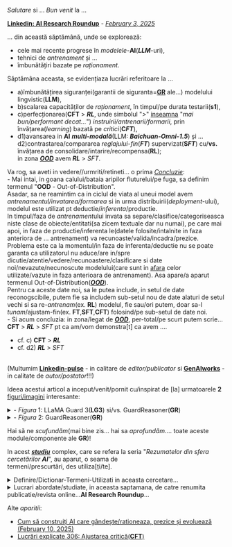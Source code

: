*Salutare* si ... *Bun venit* la ...  

 [**Linkedin: AI Research Roundup**](https://www.google.com/search?q=AI+Research+Roundup&rlz=1C1CHBF_enRO1132RO1132&oq=AI+Research+Roundup&gs_lcrp=EgZjaHJvbWUyBggAEEUYOTIGCAEQRRg8MgYIAhBFGDwyBggDEEUYPNIBCTE3NTBqMGoxNagCCLACAQ&sourceid=chrome&ie=UTF-8) - <a href="https://arxiv.org/html/2501.18492"><i>February 3, 2025</i></a>

... din această săptămână,  unde se explorează:
 - cele mai recente progrese în *modelele*-**AI**(***LLM***-uri),
 - tehnici de *antrenament* și ...
 - îmbunătățiri bazate pe *raționament*. 

Săptămâna aceasta, se evidențiaza lucrări referitoare la ...
 - a)îmbunătățirea siguranței(garantii de siguranta=[**GR**](https://powerdrill.ai/discover/summary-guardreasoner-towards-reasoning-based-llm-cm6l9025xl1x507s3cdkjvx16) ale...) modelului lingvistic(**LLM**),
 - b)scalarea capacităților de *raționament*, în timpul/pe durata testarii(**s1**),
 - c)perfecționarea(**CFT** > ***RL***, unde simbolul "*>*" [inseamna](https://fliphtml5.com/okzbn/guim/DIDACTICA_MATEMATICII_-_Monica_Purcaru.pdf_%C2%B7_versiunea_1_%281%29/) "*mai bun/performant decat...*") *instruirii/antrenarii/formarii*, prin învățarea(*learning*) bazată pe *critici*(**C*FT***),
 - d1)avansarea in **AI** ***multi-modală***(LLM: ***Baichuan-Omni-1.5***) și ...<br/>d2)contrastarea/compararea *reglajului-fin*(***FT***) supervizat(**S*FT***) cu/**vs.** învățarea de consolidare/intarire/recompensa(**RL**); <br/>in zona [***OOD***](https://encord.com/blog/what-is-out-of-distribution-ood-detection/) avem ***RL*** > *SFT*. 

Va rog, sa aveti in vedere//urmriti/retineti... o prima <ins>*Concluzie*</ins>:
<br/> - Mai intai, in goana calului/bataia aripilor fluturelui/pe fuga, sa definim termenul "**OOD** - Out-of-Distribution".
<br/>Asadar, sa ne reamintim ca in ciclul de viata al uneui model avem *antrenamentul/invatarea/formarea* si in urma distribuirii(*deployment*-ului), modelul este utilizat pt deductie/*inferenta*/productie.
<br/>In timpul/faza de *antrenament*ului invata sa separe/clasifice/categoriseasca niste clase de obiecte/entitati(sa zicem textuale dar nu numai), pe care mai apoi, in faza de productie/inferenta le(datele folosite/intalnite in faza anteriora de ... antrenament) va recunoaste/valida/incadra/prezice.
<br/>Problema este ca la momentul/in faza de inferenta/deductie nu se poate garanta ca utilizatorul nu aduce/are in/spre dicutie/atentie/vedere/recunoastere/clasificare si date noi/nevazute/necunoscute modelului(care sunt in <ins>afara</ins> celor utilizate/vazute in faza anterioara de antrenament). Asa apare/a aparut termenul Out-of-Distribution([***OOD***](what-is-out-of-distribution-ood-detection)).
<br/>Pentru ca aceste date noi, sa le putea include, in setul de date reconogscibile, putem fie sa includem sub-setul nou de date alaturi de setul vechi si sa re-*antrenam*(ex. **RL**) modelul, fie sau/ori putem, doar sa-l *tunam*/ajustam-fin(ex. **FT**,**SFT**,**CFT**) folosind/pe sub-setul de date noi.
<br/> - Si acum concluzia: in zona/legat de [***OOD***](https://arxiv.org/pdf/2308.10261), per-total/pe scurt putem scrie... **CFT** > ***RL*** > *SFT* pt ca am/vom demonstra[t] ca avem ....<br/>

  - cf. c)  **CFT** > ***RL***
  - cf. d2) ***RL*** > *SFT*

<br>(Multumim [**Linkedin-pulse**](https://www.linkedin.com/pulse/ai-research-roundup-safety-scaling-multimodal-breakthroughs-dynuf) - in calitare de *editor/publicator* si [**GenAIworks**](https://www.linkedin.com/company/genaiworks/?lipi=urn%3Ali%3Apage%3Ad_flagship3_pulse_read%3Bqdtvwz5hT727bPTetmJkQA%3D%3D) - in calitate de *autor/postator*!!!)

Ideea acestui articol a inceput/venit/pornit cu/inspirat de [la] urmatoarele **2** [figuri/imagini](https://arxiv.org/html/2501.18492) interesante:

<details>
 <summary> - <i>Figura</i> 1: LLaMA Guard 3(<b>LG3</b>) si/vs. GuardReasoner(<b>GR</b>)</summary>
 
<img src="https://github.com/user-attachments/assets/ad261a21-29e0-4ecd-ad37-eb8249703cf5" width="95%" height="auto"><a href="https://arxiv.org/html/2501.18492"><br/>LLaMA Guard 3(LG3) si GuardReasoner([**GR**](https://www.youtube.com/watch?v=T253JQcwWNo&ab_channel=AIPapersDecodedPodcast))</a></img>

 - Figura 1: Demonstrații ale **LLaMA Guard 3(LG3)** (partea stângă) și GuardReasoner([**GR**](https://arxiv.org/html/2501.18492v1)) (partea dreaptă), concentrându-se în principal pe 3 aspecte/caracteristici:
    - (1) performanță(safe=siguranță vs. harmful=dăunător/păgubos/fără siguranță/nesigur; măsurarea scorului asupra predictiei: [**F1**-***score***](https://en.wikipedia.org/wiki/F-score)),
    - (2) explicabilitate(prezenta sau/ori/vs. nu/inexistenta...explicatiilor/rationamentului/demonstratiei sau pasilor/modului de gandire/schema sau arhitectura cognitivă) și
    - (3) generalizare(tendinta de a fi categorial/prezinta si incadreaza-in anumite clase invatate sau/ori/vs.... nu/fara categorisire/necategorisit).
<br/>Eșantionăm acest caz din WildGuardTest (Han și colab.,2024) set de date.


Asadar *Figura 1* ne arata o evaluare-comparativa!

</details>
<details>
 <summary> - <i>Figura</i> 2: GuardReasoner(<b>GR</b>)</summary>
 
<img src="https://arxiv.org/html/2501.18492v1/extracted/6167045/7_overall.png" width="95%" height="auto"><a href="https://arxiv.org/html/2501.18492v1/extracted/6167045/7_overall.png">GuardReasoner</a></img>

 - Figura 2: GuardReasoner([**GR**](http://paperreading.club/page?id=280945)) constă/este alcatuit din trei(**3**) module/componente: 

  - (1) Reasoning Data Synthesis([**RDS**](https://aclanthology.org/2024.lrec-main.900.pdf)),
  - (2) Reasoning-SFT(ℳ [**R-SFT**](https://sebastianraschka.com/blog/2025/understanding-reasoning-llms.html)) și
  - (3) Hard Sample DPO([**HS-DPO**](https://www.threads.net/@theturingpost/post/DFgdZq7MRJ_)).

Hai sa analizam pe rand (sa despicam firu' in 3 ! :) aceste componente ...

   - (1) În primul rând(**RDS**), **GPT-4o** este folosit pentru a crea/genera/sintetiza date de raționament([***GuardReasonerTrain***](https://github.com/yueliu1999/GuardReasoner/blob/main/train/README.md)) introducând promptul utilizatorului, răspunsul modelului țintă și adevărul de la sol/fata locului.
   - (2) Apoi, modelul de bază este antrenat de **R-SFT** pe acest set de date(sintetizat/generat cu ***RDS*** la pasul 1 al conductei de procesare, **GR**-pipeline) pentru a dezvolta modelul de raționament ℳ<sub><b>R-SFT</b></sub>
   - (3)ℳ<sub><b>R-SFT</b></sub> produce **k**-ieșiri pentru a identifica eșantioanele ambigue cu răspunsuri atât corecte, cât și incorecte.
     <br/>Diferite modele de raționament, care sunt antrenate pe diferite subseturi ale datelor de raționament, sunt utilizate pentru a îmbunătăți diversitatea acestor eșantioane și se aplică o abordare de ansamblu.
     <br/>În cele din urmă, **HS-DPO** este efectuat pe aceste eșantioane ambigue, selectând rezultate corecte ca date pozitive și pe cele incorecte ca date negative, cu accent pe eșantioane dure prin ponderarea celor cu mai multe erori.
     <br/>În acest fel, îl ghidăm pe ***GuardReasoner*** să învețe să raționeze.

</details>

Hai să ne *scufundăm*(mai bine zis... hai sa *aprofundăm*.... toate aceste module/componente ale **GR**)!

In acest [***studiu***](https://www.linkedin.com/pulse/ai-research-roundup-safety-scaling-multimodal-breakthroughs-dynuf/) complex, care se refera la seria "*Rezumatelor din sfera cercetărilor **AI***", au aparut, o seama de <br/>termeni/prescurtări, des utiliza[ți/te].

<details>
 <summary>Definire/Dictionar-Termeni-Utilizati in aceasta cercetare...</summary>

<hr/>

Pentru inceput, in vederea intelegerii, cu usurinta, a acestui articol/săptămânal, vom trece in revistă, cativa dintre termenii utilizati:

<details>
 <summary><b>LLM</b> & <b>VML</b></summary>

 <hr/>
 
 - [**LLM**](https://en.wikipedia.org/wiki/Large_language_model) - Large Language Model = Modele mari de Limbaj(scalate la diverse marimi/scale/scalari **1B**, **3B**, **8B**, **...**).
   <br/>Un *model de limbă/Limbaj mare* (**LLM**) este un tip de model de învățare automată(**ML**) conceput pentru sarcini de procesare a limbajului natural(**NLP**), cum ar fi generarea limbajului.
   <br/>**LLM**-urile sunt modele lingvistice cu mulți parametri și sunt instruite/antrenate/invatate/formate cu învățare auto-supravegheată([**SAL**](https://en.wikipedia.org/wiki/Supervised_learning)) pe o cantitate mare de text.<br/>
 
 - [**VML**](https://encord.com/blog/vision-language-models-guide/) - Vision-Language Models = Modele Vizuale de Limbaj .<br/>
 Aceste modele(**VML**) pot procesa și înțelege modalitățile de limbaj (text) și viziune (imagine) simultan pentru a efectua sarcini avansate de limbaj-viziune/vizual, cum ar fi *răspunsul la întrebări vizuale* ([**VQA**](https://vision-explorer.allenai.org/visual_question)), *subtitrărea imaginilor* și *căutarea text-la-imagine*;
 <br/> Aceste modele pot fi folosite(in mod repetat/recursiv) si in cazul *video*/*videoclip*-urilor, dat fiind faptul ca un *video* este o insiruire de mai multe cadre/imagini(*sprite*-uri). Deci video=**{**imagini**}**.

<hr/>

</details>

<details>
 <summary><b>FT</b> & <b>SFT</b> & <b>CFT</b>, <b>RL</b>, <b>OOD</b></summary>

 <hr/>
 
 - [**FT**](https://en.wikipedia.org/wiki/Fine-tuning_(deep_learning)) = Fine-Tuning = reglare/Tunare-Fina.
   <br/>În *învățarea-profundă*([**DL**](https://en.wikipedia.org/wiki/Fine-tuning_(deep_learning))) , *reglarea-fină*([**FT**](https://www.linkedin.com/pulse/building-fine-tuning-large-language-model-generative-ai-tazkera-haque-y8bcc/)) este o abordare/varianta a *transferului-de-învățare*, varianta în care, *parametrii-unui-model*(**LLM**) de *rețea-neuronală*([**NN**](https://en.wikipedia.org/wiki/Neural_network)) **pre-antrenată**, sunt antrenați/invațați/acordați/modificați/ajustați, pe/la *date-<ins>noi</ins>*.
   <br/>*Reglarea-fină*([**FT**](https://www.google.com/search?sca_esv=744faba34f407743&rlz=1C1CHBF_enRO1132RO1132&sxsrf=AHTn8zrr0TLZFmUEEwoawJ0AwF5IOI0fkA:1738759617183&q=.avi+fine+tuning+ai+model+llm&udm=2&fbs=ABzOT_BYhiZpMrUAF0c9tORwPGls0vqphpL9nGKy0PrLJqseLh0EQ6IW_YF9DHIKeRA2FImZJj7_nGLmr0IdZilOghZzNgMFk3aJ_aCLgBcYPfMMnTtkxvIFSifbF8fUw2Jv7wsjn4EFAru9uCvKItEWlh6Msc2bc_waqIcpbvO3hgkPwNEnEn1FFfLcV0CGEYhkFgRYo-ax&sa=X&ved=2ahUKEwih1tOqyKyLAxVcVfEDHfgkAi0QtKgLegQIDBAB&biw=1920&bih=911&dpr=1)) se poate face pe <ins>întreaga</ins> *rețea-neuronală*(**NN**), sau doar pe un *<ins>subset-de-straturi</ins>* ale *acesteia*(**NN**), caz în care, *straturile*, care *<ins>nu</ins> sunt reglate-fin*(**FT**), sunt „*înghețate*”(adică, acele *straturi*, [rămân](https://dexonline.ro/definitie/r%C4%83m%C3%AEn/701200) *<ins>ne</ins>modificate*/*<ins>nu</ins> sunt modificate*, în timpul *retro-propagarii*).
   <br/>Un *model*(**LLM**) poate fi, de asemenea, *<ins>mărit</ins>* cu „*adaptoare*”, care constau din/au mult-mai-puțini *parametrii*, decât *modelul-original*(**LLM**) și  care(**LLM**), apoi este reglat-fin(**FT**), într-un mod eficient(*Parameter-Efficient-Fine-Tuning*=**PEFT**), din punct de vedere(d.p.d.v.) al *parametrilor* sai, prin reglarea/ajustarea/acordarea *greutăților-adaptoarelor*(a se vedea si... Implementarea/ajustarea-**PEFT** eficienta prin *Low-Rank Adaptation*=**LoRA**) și/dar lăsând, restul *greutăților-modelului*(**LLM**), *înghețate(neschimbate)*.<br/>

[***Note***](https://developers.cloudflare.com/workers-ai/):

<details>
 <summary> - despre...metoda-<b>FT</b>, <b><ins>LoRA</ins></b></summary> 

 <hr/>

  - [Low-Rank Adaptation ↗ Adaptare de rang scăzut(**LoRA**)](https://blog.cloudflare.com/fine-tuned-inference-with-loras) este o metodă-specifică de reglare-fină(**FT**), care poate fi aplicată la diferite arhitecturi de model, nu doar **LLM**-urilor.
<br/>Este obișnuit ca greutățile modelului pre-antrenate să fie direct modificate sau îmbinate cu greutăți suplimentare de reglare-fină(**FT**) în metodele tradiționale de reglare-fină(**FT**).
<br/>**LoRA**, pe de altă parte, permite ca greutățile de reglare-fină(**FT**) și modelul pre-antrenat să rămână separate, iar modelul pre-antrenat să rămână neschimbat.
<br/>Rezultatul final este că puteți antrena *anumite* modele(incluzand aici si sub-categoria **LLM**-uri... si numai daca acestea *poseda* aceasta capabilitate..!) pentru...
    - a fi mai *precise* la anumite sarcini(**tasks***), cum ar fi generarea-de-cod,
    - a avea o anumită *personalitate* sau pentru...
    - generarea de imagini într-un anumit *stil*.

<br/>**LoRA** poate fi privita ca o *capabilitate/caracteristica/facilitate/optiune*, pe zona de competenta, **FT**,  atribuita/a unui model sau **LLM**.
<br/>Astfel, putem afirma/infirma despre un model/**LLM** ca poseda/prevede sau nu **LORA**...sau cu alte cuvinte, am mai putea spune ... "{cutare model/**LLM**) este **LoRA Enabled**

<hr/>

</details>

si separat/suplimentar, ...

<details>
 <summary> - despre facilitatea... <b><ins>Function-calling</ins></b></summary>

<hr/>
 
  - [**Function-calling ↗ Apelarea funcției**](https://developers.cloudflare.com/workers-ai/function-calling/) le permite oamenilor să utilizeze modele-de-limbaj-mari (**LLM**) și să utilizeze *răspunsul/iesirea* modelului(**LLM**-ului) pentru a executa-*funcții* sau a interacționa-cu *API*-*uri-externe.
<br/>Dezvoltatorul definește de obicei un set-de-*funcții* și schema-de-intrare(in joc/rol) necesară pentru fiecare *funcție* in parte, pe care o numim **tools**.
<br/>Apoi, modelul(**LLM**-ul) înțelege în mod inteligent, când trebuie să efectueze un apel-de-instrument(**Function-calling** of **tool**) și returnează o *ieșire-JSON*(*raspuns*) pe care utilizatorul trebuie să o alimenteze către o altă *funcție* sau *API*.
<br/>În esență, **Function-calling/Apelarea-funcției** vă permite să efectuați <ins>acțiuni(descrise de *functii**)</ins> cu **LLM**-uri executând *cod* sau efectuând apeluri-*API* suplimentare.

<br/>***Function-calling*** este o *capabilitate/caracteristica/facilitate/optiune* atribuita/a **LLM**-ului, adica spunem... "{cutare-**LLM**} are sau nu are facilitatea **Function-calling**" sau uneori, mai putem spune, in urmatorul fel .... "{cutare-**LLM**} [nu] este **Function-calling Enabled**"  

<hr/>

</details>

<br/>
   
 - [**SFT**](https://huggingface.co/docs/trl/sft_trainer) = Supervised Fine-Tuning = reglare-Fină Supravegheată(Etichetată/Clasificată/Categorisită corespunzator).
   <br/>*Tunajul/Reglajul-fin(**FT**) supravegheat*(**S*FT***) este utilizat, în mod obișnuit, pt **antrenarea** *model*elor de limbaj(**LLM**), in a <ins>imita</ins>|<ins>cauta</ins>&<ins>reda</ins> *răspunsurile*-*adnotate*(etichetate), la instrucțiunile/regulile/cerintele/task-urile date/incredintate/cerute.<br/>



 - [**CFT**](https://arxiv.org/pdf/2501.17703?) = Critique Fine-Tuning = reglare-Fină Critică.
   <br/>*Tunarea/Reglarea-Fină(**FT**) Critică*([**C*FT***](https://www.youtube.com/watch?v=GN-vfsgymOk&ab_channel=Keyur)), este o strategie, în care *model*ele(**LLM**), învață să *critice*(se face o analiză profundă pt. a găsi un răspuns/o etichetare tranșant[ă]), răspunsurile zgomotoase(care d.p.d.v al sarcinii, sunt...partial|>**100%** sau total|=**100%** greșite/incorecte=adica raspunsurile care au/poseda un **grad**=**procent**=**?** ***%*** de **incorectitdine**), mai degrabă/în loc să/decât să le *imite*... pe cele corecte(total-corecte=**100%** *corecte* = **0%** *incorecte*).
    <br/>Inspirat de *învățarea-umană*(procese care pun accent pe gândirea critică), [**C*FT***](https://github.com/TIGER-AI-Lab/CritiqueFineTuning) încurajează analiza mai profundă și nenuanțat(ă) - de înțelegere — trăsături adesea trecute cu vederea de către standardul **S*FT***(**C*FT*** > **S*FT***).
    <br/>Asadar,  Critique Fine-Tuning (**C*FT***) - propune o schimbare de paradigmă, în formarea LLM-ului, în care modelele, *învață* să <ins>critice</ins>, mai degrabă *decât*, să <ins>imite</ins>!
<hr/>

 - [**RL**](https://en.wikipedia.org/wiki/Reinforcement_learning)  = Reinforcement Learning = învățăre prin consolidare/întărire(cu o recompensă bazată pe rezultate).
   <br/>*învățare prin întărire* -este un termen provenit din- psihologie(a se vedea subiectele [*întărire*](https://en.wikipedia.org/wiki/Reinforcement) și [*condiționare operantă*](https://en.wikipedia.org/wiki/Operant_conditioning)).
   <br/><br/>Încadrarea tipică a unui scenariu de *învățare prin întărire*([**RL**](https://en.wikipedia.org/wiki/Reinforcement_learning)):<br/>
   - un [agent](https://upload.wikimedia.org/wikipedia/commons/thumb/1/1b/Reinforcement_learning_diagram.svg/500px-Reinforcement_learning_diagram.svg.png) întreprinde **acțiuni** într-un *mediu*, care sunt
     - interpretate/evaluate/observate/recompensate/[răsplătite](https://dexonline.ro/definitie/par%C3%A0nd%C4%83r%C4%83t/534761) ca-o/într-o <ins>*recompensă*</ins> și
     - reprezentate de o *stare*,
     care sunt transmise <ins>agentului</ins>.

   *Învățarea prin consolidare*(**RL** ) este o zonă interdisciplinară a **învățării automate(ML**)** și a **controlului optim**, preocupată de(care se ocupa de_ modul în care un <ins>agent-inteligent</ins> ar trebui să ia **acțiuni** într-un *mediu-dinamic* pentru a maximiza un <ins>*semnal-de-recompensă*</ins>.
   <br/>*Învățarea prin consolidare/intarire*(**RL**) este una dintre cele trei(3) paradigme/modele/posibilitati/variante de bază(principale) ale ***învățării automate(ML)***, alături de **învățarea-Supervizată/Supravegheată/Etichetată**(**SL** = *Supervised-Learning*) și de **învățarea-neSupravegheată/nesupervizată/neEtichetată**(**unSL** = *unSupervised-Learning*). Asadar, In **ML**, avem deci 3 paradigme de invatare, clasice/traditionale : {**RL**,**SL**,**unSL**}( <br/>

<hr/>

  - [**OOD**](https://paperswithcode.com/task/ood-detection) = ***Out***-*Of*-**Distribution** = ([detectia](https://www.sciencedirect.com/science/article/abs/pii/S0950705125000231)) în(*Of*)-afara(***Out***)-Distribuției(**Distribution**).
   <br/>*Detectarea Out of Distribution*([**OOD**](https://www.unitbv.ro/documente/cercetare/doctorat-postdoctorat/sustinere-teza/2022/CIUȘDEL_COSTIN/CiusdelC_rezumat_RO.pdf)) este sarcina de a *detecta-instanțe-de-date-textuale*, care *nu aparțin distribuției*, pe care a fost *instruit/invatat/antrenat/format* **clasificatorul**.
   <br/>***Datele***-**OOD** sunt adesea denumite ***date***-„*nevăzute*”, deoarece *model*ul(**LLM**-ul) nu le-a *întâlnit/văzut* în timpul **antrenament***ului*.<br/>
   <br/>*Detectarea-**OOD*** este de obicei efectuată prin **antrenarea/invatarea/formarea** unui *model*(**LLM**), pentru a distinge între ***datele***-*în*-*Distribuție*(**ID = In-Distribution**), pe care *model*ul(**LLM**-ul) le-a *văzut* în timpul *antrenamentului* și **datele**-**OOD**, pe care <ins>*nu*</ins> le-a *văzut*.
   <br/>Acest lucru poate fi realizat folosind o varietate de *tehnici*, cum ar fi ***antrenarea***(separat/ă) a unui ***detector***-**OOD**,  ori ***modificarea***-**arhitecturii** sau modificarea [**funcției-de-pierdere**](https://ro.eitca.org/artificial-intelligence/eitc-ai-adl-advanced-deep-learning/advanced-computer-vision/convolutional-neural-networks-for-image-recognition/what-is-the-mathematical-formula-for-the-loss-function-in-convolution-neural-networks/), a modelului(**LLM**-ului), pentru a-l face(pe **LLM**), mai sensibil/senzorial/dependent, la ***datele***-**OOD**.<br/>  

 <hr/>
 
</details>   

<details>
 <summary><b>GR</b> & <b>GRT</b></summary>

 <hr/>
 
 - [**GR**](https://huggingface.co/papers/2501.18492) = [GuardReasoner](https://arxiv.org/html/2501.18492v1) = *model* de *Gardă* bazat pe *Raționament*(metodologia *GuardReasoner*; se trece de la ***imitatie*** la **garantii**).
   <br/>Pe măsură ce **LLM**-urile influențează, din ce în ce mai mult, siguranța aplicațiilor critice, asigurarea siguranței acestora, folosind balustrade/protectii, rămâne o provocare cheie/importanta.
   <br/>Această lucrare, propune *GuardReasoner*(**GR**), o nouă protecție pentru **LLM**, prin ghidarea/orientarea/formarea *model*ului de gardă***GM**), pentru a *învăța* să **raționeze**.
   <br/><br/> Concret: 
   <br/>-Creăm mai întâi *setul-de-date(dataset)* <ins>*GuardReasonerTrain*(**GRT**)</ins>, care constă din ***127K***-*mostre/esantioane* cu ***460K***-*pași-de-raționament*(*detaliați*).
   <br/>-Apoi, introducem raționamentul ***SFT*** pentru a <ins>debloca</ins> capacitatea de *raționament* a *model*elor de gardă(**GM**).
   <br/>-În plus, prezentăm un *eșantion-dur/dificil* de **DPO**(Direct Preference Optimization), pentru a le(**GM**-urilor) <ins>consolida/intari</ins> și mai mult, capacitatea de *raționament*.
   <br/><br/>În acest fel, *GuardReasoner*(**GR**) obține *performanțe mai bune*, in zona de *explicabilitate/descriere* și de *generalizare/necategorisire*.
   <br/>Experimente și analize ample pe ***13*** *etape-de-referință*, a ***3*** *sarcini-de-protecție*, demonstrează superioritatea acestuia(**GR**).
   <br/>În mod remarcabil, **GuardReasoner**-**8B**(**GR-8B**) depășește/intrece(ca performanta masurata(, *model*ul **GPT-4o+[CoT](https://learnprompting.org/docs/intermediate/chain_of_thought?srsltid=AfmBOopAoMbWL-h_oQrVQeHttPd3ZF9xB1c7nxBfe91RvbFJuLaDek9C)**, cu **5,74%** și *model*ul 
   <br/>**LLaMA Guard 3**-**8B**, cu **20,84%**, in ceea ce priveste, *scorul*-**F1**(în *medie*=*avg-F1*).
   <br/>Au fost lansate/furnizate *datele-de-antrenament/train-dataset*, *codul-sursa* și *modelele*-cu-diferite-scale*(**1B**, **3B**, **8B**) ale/din cadrul [GuardReasoner](https://github.com/yueliu1999/GuardReasoner/).<br/>

 - [**GRT**](https://huggingface.co/datasets/yueliu1999/GuardReasonerTrain) = GuardReasonerTrain = Setul de antrenare/antrenament(**train**) al modelului *GuardReasoner*([**GR**](https://github.com/yueliu1999/guardreasoner))
<br/>*GuardReasonerTrain* sunt *datele-de-instruire/train(dataset/ds-ul)* pentru **R-SFT** ale *GuardReasoner*([Cod](https://github.com/yueliu1999/GuardReasoner/): **GR**), așa cum este descris în lucrarea "[**GuardReasoner**](https://huggingface.co/papers/2501.18492): [***Towards Reasoning-based LLM Safeguards***](https://huggingface.co/papers/2501.18492)".
<br/>Iata aici modul de utilizare al acestui *GRT-dataset*(**GRT-ds**):
<pre>
  <code>
      from datasets import load_dataset
      
      # Login using e.g. `huggingface-cli login` to access this dataset
      ds = load_dataset("yueliu1999/GuardReasonerTrain")
  </code>
 </pre>

 
 <hr/>

 </details>

  <details>
 <summary><b>RDS</b> , <b>R_SFT</b></summary>

 <hr/>
 
 - [**RDS**](https://arxiv.org/abs/2403.02333) = Reasoning Data Synthesis = Sinteza Datelor de Raționament
   <br/>[*RDS*](https://arxiv.org/pdf/2403.02333) este un mod/o varianta/un modul/o varianta de abordare privind instruirea/invatarea/formarea/antrenarea pt indeplinirea sarcinilor-AI, in conformitate cu  metodologia *GuardReasoner*(**GR**).
   <br/> Sintetizarea/Generarea/Crearea datelor(noi) de raționament([RDS](https://arxiv.org/html/2412.08864v1)) de înaltă calitate, pentru formarea continuă, s-a dovedit a fi eficientă, în îmbunătățirea performanței, modelelor lingvistice mari(**LLM**).
   <br/> Cu toate acestea, abordările sintetice anterioare se luptă să extindă cu ușurință datele și să suporte costuri mari în urmărirea calității înalte.
   Va propun, spre intelegere, un caz de utilitate/o [lucrare-auxiliara](https://arxiv.org/pdf/2403.02333)...desigur, cu referinte catre *RDS*.
   <br/> În această [lucrare](https://arxiv.org/pdf/2403.02333), se propune **GSDP**(Graph-based Synthetic Data Pipeline), un cadru economic și scalabil, pentru sinteza datelor de raționament, de înaltă calitate.
   <br/> Inspirați de *graficele/grafurile/reteaua de cunoștințe/cunoaștere*, s-a extras *puncte de cunoștințe*, din *datele-semințe*, și s-a construit un *grafic/graf/retea-de-relații*, cu/intre *punctele de cunoaștere/cunoștințe*, pentru a explora interconexiunile/relatiile lor.
   <br/>Sa ne reamintim faptul ca, un [graf](https://ro.wikipedia.org/wiki/Graf) are relatii=muchii si noduri/puncte.
   <br/> Explorând *relațiile implicite, dintre cunoștințe*, aceasta metoda/model(**GSDP**), realizează de 255 ori(×), *extinderea/extrapolarea/cresterea* datelor.
   <br/> În plus, **GSDP**, condus de modele open-source, realizează o calitate a sintezei, comparabilă cu **GPT-4-0613**, menținând în același timp, costuri cu/de 100 ori(×), mai mici.
   <br/> Pentru a aborda, cea mai dificilă sarcină de raționament matematic, se prezentă setul de date(dataset/ds) ***GSDP-MATH***, care cuprinde peste ***1,91 milioane*** de perechi(*problema și răspuns(**QA**)*) matematice.
   <br/> După reglajul-fin(**FT**) pe ds-ul***GSDP-MATH***, modelul(LLM-ul) **GSDP-7B**(bazat pe LLM-ul de baza/de inceput/de plecare, **Mistral-7B**) atinge o precizie de **37,7%** la/pe benchmark-ul **MATH** și de **78,4%** pe/la benchmark-ul **GSM8K**, demonstrând eficacitatea acestei metode( **GSDP**).
   <br/> *Setul de date* și *modelele instruite* în această [lucrare]((https://arxiv.org/pdf/2403.02333)) sunt disponibile.

<hr/>

 - [**R-SFT**](https://www.invisible.co/blog/what-is-supervised-fine-tuning) = Reasoning Supervised Fine-Tuning = reglaj-Fin Supravegheat bazat pe/de Raționament(Reasoning: mod/modul/model de gândire-asemănătoare omului);
   <br/>Capacitatea/Abilitatea de a raționa, este crucială/extrem de importantă, pentru **LLM**-uri, permițându-le, să ***imite***, modelele de gândire, asemănătoare omului.
   <br/>[*R-SFT*](https://arxiv.org/pdf/2403.02333), este un mod/o varianta/un modul de abordăre, privind instruirea/invatare/formarea/antrenarea, pt indeplinirea sarcinilor(***tasks***)-**AI**, in conformitate cu  metodologia GuardReasoner(**GR**).
   <br/><br/> De ce este atât de importantă reglarea-fină(*FT*) supravegheată(*SFT*)?<br/>
<br/> Prețuiește *calitatea*datelor -asupra/in/vs.- dauna *cantității* de date<br/>
<br/>În primele zile ale **AI**, *cantitatea* de date domina.
<br/>Cu cât sunt mai multe date, cu atât performanța este mai bună – sau așa părea.
<br/>Dar, pe măsură ce modelele de bază continuă să crească în sofisticare, volumul de date(de unul singur/de la sine putere) nu mai garantează *relevanța* sau *utilitatea*.
<br/>De fapt, *cantitățile* excesive de date generice, pot dilua *performanța* unui model.<br/>
<br/>Acum, companiile care doresc să construiască produse *AI* diferențiate și de înaltă performanță își schimbă atenția către date țintite, de înaltă calitate — rolul exact al reglajului supervizat îl umple.
<br/>Reglarea-fină(*FT*) supravegheată(*SFT*) funcționează prin *antrenarea* modelelor pe *date-organizate*, specifice sarcinii, făcându-le adepți în manipularea aplicațiilor din lumea reală, cu impact ridicat.<br/>
<br/>Datele de înaltă calitate și diverse nu numai că îmbunătățesc *raționamentul* modelului, ci îi ajută pe modele să învețe nuanțe complexe, specifice sarcinilor.
<br/>Prin restrângerea a ceea ce contează, reglarea-fină(FT), optimizează modelele, pentru rezultate puternice și concentrate.<br/>

<hr/>

</details>

<details>
 <summary><b>DPO</b> & <b>HS-DPO</b></summary>

 <hr/>
 
 - [**DPO**](https://arxiv.org/abs/2305.18290) = Direct Preference Optimization = Optimizarea Directă a Preferințelor(pt mostre/esantioane/samples).
   <br/>În timp ce, *modelele lingvistice*(***LM***)-*nesupravegheate*(***unSLM***), la scară largă(**LLM**),adica **unSLLM**, *învață* cunoștințe generale ale lumii, marginea și unele abilități de *raționament*, iar obținerea unui *control-precis al comportamentului-lor*(**unSLLM**) este dificilă(din cauza naturii complet nesupravegheate a pregătirii lor).
<br/>Metodele de *dobândire/învațare* existente, a unei astfel de direcții(*nesupravegheate*), colectează etichete umane (de-o calitate relativă),atunci cand doriti să modelați generațiile și să ajustați ***LM***-ul-nesupravegheat(**unSLM**-ul), pentru a se alinia cu aceste preferințe, de multe ori, folosind/cu *învățare prin consolidare/intarire/recompensa(RL)* din *feedbackul(HF)*(recompensate de catre noi oamenii, ca urmare a raspunsului/rezultatului obtinut)-*uman*(***RLHF***).
<br/>Cu toate acestea, [***Reinforcement Learning from Human Feedback(RLHF)***](https://arxiv.org/html/2312.11819v2), este o procedură complexă și adesea instabilă, potrivită, mai întâi, unui *model-de-recompensă*(**RL**) care reflectă *preferințele umane*, și apoi, reglajului ***LM***ului-mare(**LLM**-ului) *nesupravegheat*(**unSLLM**), folosind *învățarea prin întărire*(**RL**), pentru a maximiza această *recompensă*, estimată, fără a devia, prea departe, de modelul original.
<br/>În această [lucrare](https://arxiv.org/abs/2305.18290), se introduce, o nouă parametrizare, a modelului de recompensă(**RL**), în/adusa ***RLHF***-ului, care permite, extragerea *optimu*lui corespunzător politicii în formă închisă, permițându-ne să rezolvăm, problema standardului ***RLHF***, doar cu o pierdere simplă/inerenta de *clasificare*(din cauza ca, procesul de clasificare, din perspectiva umana, in practica, este greoi in a-l efectua, cu o foarte mare precizie / exactitate).
<br/>Algoritmul rezultat, pe care îl numim *Direct Preference Optimization*([*DPO*](https://arxiv.org/pdf/2305.18290)), este stabil, performant și ușor din punct de vedere(d.p.d.v.) computațional(al calcului), eliminând necesitatea, eșantionării din ***LM**, în timpul reglajului-fin(**FT**), sau necesitatea interpretării *reglajului* **hiper-parametric** *semnificativ*(reglajul unui numar, semnificativ de mare, de parametrii).
<br/>Experimentele noastre arată că, *DPO*-ul se poate regla-fin(**FT**), astfel incat, *LM*-ul să se *alinieze*(controlat/asa cum vrem noi), la preferințele umane, precum și faptul ca, sau,  aceasta *aliniere* se efectuaza/are loc... *mai bine* decât in cazul metodelelor deja existente.
<br/>În special, reglarea-fină(**FT**) cu/bazata pe *DPO*, depășește [***RLHF***](https://arxiv.org/html/2403.10704v1), bazat pe **PPL Quantization([PPQ](https://github.com/OpenPPL/ppq))**, în capacitatea sa, de a controla senzorii-generați și potrivește sau îmbunătățește calitatea răspunsului, în rezumat și dialog, într-o singură tură(dintr-o singura trecere), fiind în același timp, substanțial mai simplu de implementat și instruit/invatat.
<br/>***Note-concluzive/explicative***:
<br/>-***nota1***: studiem/explicam ***Dependenta***, ***PPQ*** *=* [**PPL**](https://huggingface.co/docs/transformers/perplexity)(*Q*), unde avem urmatoarea explicatie:
<br/>   Perplexitatea([**PPL**](https://github.com/ggerganov/llama.cpp/discussions/4110)) este o măsurătoare foarte aproximativă pentru a vedea cât de multă [cuantificare](https://dexonline.ro/definitie/cuantificare/definitii)(Quantization) modifică de fapt rezultatul final al modelului;
<br/>         adica PPQ = PPL-Quantization(Q) = rezultat=fctie(Quantization) = dependenta: rezultat(Quantization) = PPL(Q).
<br/>-***nota2***: studiem/explicam ***Comparatia***, **FT** *vs.* **RLHF**, unde avem urmatoarea situatie:
<br/>   *vechi*: **RLHF** *bazata pe* ***PPQ***,  adica unde avem *dependenta*:  **RLHF**(*PPQ*)
<br/>   *nou*:   **FT**   *bazata pe* ***DPO***,  adica unde avem *dependenta*:  **FT**(*DPO*)     --- ***este mai bun/castigator/winner***!!! ---

 - [**HS-DPO**](https://www.threads.net/@theturingpost/post/DFgdZq7MRJ_) = Hard-Sample Direct Preference Optimization = ExempleDificile - Optimizarea Directă a Preferințelor pentru esantioanele/[mostrele](https://www.google.com/search?q=mostre+sau+monstre&rlz=1C1CHBF_enRO1132RO1132&oq=mostre+sau+monstre&gs_lcrp=EgZjaHJvbWUyCQgAEEUYORiABDIKCAEQABgKGBYYHjIKCAIQABiABBiiBNIBCTYwMzhqMGoxNagCCLACAQ&sourceid=chrome&ie=UTF-8) dure/dificile(mostre/exemple/esantioane/probe destinate invatarii/antrenamentului, si care... se află în apropierea graniței/limita de decizie/i);

   <br/>*HS-DPO* este un mod/o varianta/un modul/o varianta de abordare privind instruirea/invatare/antrenarea pt indeplinirea sarcinilor-AI, in conformitate cu metodologia GuardReasoner(**GR**).
   <br/> Metoda/Tehnica/Abordarea *HS-DPO*=ExempleDificile(HS)-Optimizarea Preferințelor Directe(DPO), pentru eșantionare(*S*ampling), se caracterizeaza prin urmatoarele aspecte:
<br/> • GuardReasoner(**GR**) *identifică* cele mai dificile/grele/dure(*H*ard) cazuri/exemple/esantioane/mostre/puncte de investigare(samples), adica *identifică* ExempleDificile/HardSamples(*HS*), în care răspunsurile **AI**, conțin *atât* **raționament-corect**, *cât și* **raționament-incorect**(pașii de rationament/rationamentul corect[i] vs./si incorect[i]).
<br/> • Se *antrenează* folosind <ins>mai multe modele de raționament</ins>, fiecare cu puncte forte diferite, pentru a <ins>îmbunătăți acuratețea</ins>.
<br/> • Modelul *compară* <ins>pașii-**buni**-de-raționament</ins> și/cu/vs. <ins>pașii-***răi***-de-raționament</ins>, *învățând să prefere/identifice* pașii/raționamentul **corect/bun[i]** față de cei/in dauna celor **înșelatori/falsi/incorecti**.<br/>

<hr/>

</details>

 <details>
 <summary><b>ST-TS</b></summary>

 <hr/>
 
 - [**ST-TS**](https://arxiv.org/abs/2501.19393) = Simple Test-Time Scaling = Scalarea(crestere/scadere) Simpla a Timpului/Duratei-de-Testare.

Test-time scaling([*ST-TS*](https://arxiv.org/pdf/2501.19393)) este o abordare promițătoare, a modelarii limbajului(**LM**), care folosește compoziția suplimentară, la/pe timpul/momentul/durata-de-testare, pentru a îmbunătăți performanța.

Modelul **o1** al ***OpenAI***, a arătat această capacitate, dar nu a publicat(să-și împărtășească, în mod clar...) metodologia, ducând la multe repli-
eforturi [cationice](https://dexonline.ro/definitie/cationic)(de cautare a etimologiei).

Căutăm, cea mai simplă abordare, de atingere a,  scalarii timpului/duratei-de-testare și mai cautam in plus si un raționament puternic-performa[n]t.

În primul rând, organizăm un mic(small) set/esantion de date/dataset/samples/exemple, **s1K**, de ***1.000 de întrebări***, asociate cu urme(care ne arata modul de gândire) de raționament, bazându-ne pe *trei(3) criterii*, pe care le validăm(verificam), prin ablațiuni(indepartari/taieri/inlaturari de exemple, care nu corespund/indeplinesc cel[or/e] 3 criterii de validare):
   - *dificultate*,
   - *diversitate* și
   - *calitate*.

În al doilea rând, s-a  *<ins>forțat</ins> dezvoltarea bugetului*...de timp/duratei, pus/alocat/prevazut/estimat pentru a controla timpul/durata-de-testare, fie prin... *încheierea*(<ins>forțată</ins>), a procesului de gândire, aferent modelului, sau/ori(la fel de... echi-probabil) fie prin recurgerea la... *prelungirea*(<ins>forțată</ins>) a acestuia(timpului/duratei-de-testare), prin adăugarea de durate/timpi de asteptare(de tip „Așteptați”), de mai multe ori, in/la/pe durata/momentul generar[ii/ea] modelului, atunci când, procesul acesta, încearca să se termine.

Acest lucru, poate duce la/face ca modelul, dublarea/sa-si dubleze verificaril[or/e], atunci cand... se elaboreaza răspunsul acestuia, reparând/corectand adesea, trepte/etape de raționament-incorect/pasi de gândire incorectă.

După reglarea-fină(**FT**) supravegheată(**SFT**), a modelului de limbaj(*LM*) **Qwen2.5-32B-Instruct**,  pe esantionul **s1K** și echipat *<ins>cu</ins> forțarea-bugetului*(modelul acesta imbunatatit), modelul **s1-32B**, la întrebările concursului de matematică, depaseste/intrece modelul **o1-Preview**, cu până la **27%**, pt./pe sarcinile/task-urile/întrebările concursurilor de matematică, ***MATH*** și ***AIME24***.

Mai departe, scalarea **s1-32B**, *<ins>cu</ins> forțarea bugetului*, permite extrapolarea/cresterea performanțelor sale, depășindu-le pe cele ale modelului standard/obisnut, adica cel *<ins>fără</ins> interventie*, in/pe timpul/durata-de-testare, de la **50**% la **57**%, pe/pt. sarcina **AIME24**.

*Modelul*, *datele* și *codul* sunt oferite <ins>open-source</ins>, la adresa: [*https://github.com/simplescaling/s1*.](https://github.com/simplescaling/s1)

<hr/>

</details>

<hr/>

</details>

<details>
 <summary>Lucrari abordate/studiate, in aceasta saptamana, de catre renumita publicatie/revista online...<b>AI Research Roundup</b>... </summary>

<hr/>
 
Acum sa vedem pe scurt(in rezumat), cateva ***lucrari*** abordate în / ***abordări*** din... acest complex [articol/studiu](https://www.linkedin.com/pulse/ai-research-roundup-safety-scaling-multimodal-breakthroughs-dynuf/):<br/>

<details>
 <summary> - <b>a</b>. GuardReasoner(<b>GR</b>)</summary>
 
 <hr/>

 - [a)***GuardReasoner: Towards Reasoning-based LLM Safeguards***](https://media.licdn.com/dms/image/v2/D4D12AQETgqODoeNclw/article-inline_image-shrink_1500_2232/article-inline_image-shrink_1500_2232/0/1738609408068?e=1744243200&v=beta&t=QbYLdtFfZmuj79a0NUd7mvWuec5o8avTPALdZtYAJ5o) / [***GuardReasoner: către garanții LLM bazate pe raționament***](https://arxiv.org/pdf/2501.18492) 
   <br/>Lucrarea prezintă GuardReasoner(**GR**), o nouă protecție pentru **LLM**, concepută pentru a spori siguranța prin etalarea unor capacități de raționament.
   <br/>Autorii creează setul de date GuardReasonerTrain(**GRT**), care cuprinde **127.000** de *mostre*/*esantioane*(samples) cu **460.000** de *pași* detaliați de raționament  și folosesc reglarea-fină(*FT*) supravegheată(*SFT*) de raționament/invatare(**R-SFT**) și optimizarea preferințelor directe ale mostrelor dure/dificile(**HS-DPO**) pentru a îmbunătăți abilitățile de raționament ale modelului. 
<br/><br/>Datele de antrenament/train-ds, codul-sursa și modelele(**LLM**-urile) utilizate, de diferite scale/scalari(**1B**, **3B**, **8B**), sunt open source(sursă deschisă...in vederea studiului, modificarilor...).<br/>
<br/>**LLM**-urile sunt din ce în ce mai integrate în diverse domenii, dar sunt vulnerabile la/unor ***manipulări rău-intenționate***(de unde si termenul de **guard**=garda/garanție!).
<br/>Modelele de gardă(care ofera garanții) existente, deși eficiente, suferă de limitări în performanță, explicabilitate și generalizare(necategorisirea). 
<br/>GuardReasoner(**GR**) abordează aceste probleme prin deblocarea și îmbunătățirea abilităților de raționament ale modelelor de gardă(care ofera garanții de protectie impotriva manipularilor rau-voitoare, atunci cand, antrenarea are loc pe seturi de date inselatoare, sau cu continut compromitator/daunator/dur sau daca vreti abraziv).<br/>
<br/>Experimente și rezultate(studii de  [ablație/indepărtarea](https://dexonline.ro/intrare/abla%C8%9Bie/62)  nocivitații, studii de masurare a eficienței si performanțelor...<br/>
<br/>1. GuardReasoner 8B(**GR-8B**) realizează cele mai bune performanțe în sarcinile de detectare a nocivității prompte și a celei de răspuns, depășind/întrecând/concurând atât modelele open-source(sursă deschisă), cât și cele cu sursă închisă.
<br/>2. GuardReasoner(**GR**) oferă pașii detaliați de raționament, sporind transparența și ajutând la corectarea probelor/mostrelor etichetate greșit.
<br/>3. Modelul(**GR**) funcționează independent de categoriile fixe, recunoscând conținutul dăunător/rau/dur deschis, îmbunătățind astfel generalizarea(necategorisirea).
<br/><br/>[Lucrarea](https://arxiv.org/pdf/2501.18492) evidențiază dezvoltarea unui model de gardă(cum este **GR**) pentru a atenua riscurile potențiale și impactul dăunător al[e]/asupra **LLM**-urilor, contribuind la integrarea mai sigură a **AI** în societate.
<br/><br/>***Retineti*** va rog, *dependenta-terminiologica*: **GR**(***R-SFT***(*SFT*(FT)) , ***HS-DPO***(*DPO*) , ***GRT***).
 <hr/>
 </details>
 
 <details>
 <summary> - <b>b</b>. <b>s1</b>: Simple Test-Time Scaling(<b>ST-TS</b>)</summary>

 <hr/>
  
 - b)[***s1: Simple Test-Time Scaling***](https://media.licdn.com/dms/image/v2/D4D12AQGAMOOG_LIz-w/article-inline_image-shrink_1500_2232/article-inline_image-shrink_1500_2232/0/1738609419796?e=1744243200&v=beta&t=Ftsru31-7BNv1egojySpq3atw2MXXPnqoMiB5F97TIM) / [***s1: Scalare simplă a timpului de testare***](https://arxiv.org/pdf/2501.19393)
   <br/>Lucrarea prezintă **s1**, o nouă abordare a scalarii/ajustarii(cresterii/descresterii) timpului/duratei-de-testare, pentru modelele de limbaj, abordare care își propune, să îmbunătățească *performanța*, prin utilizarea calculului-suplimentar în timpul /pe durata-testării.
   <br/>Inspirați de modelul **o1**, al furnizorului ***OpenAI***, autorii organizează, un mic(small) set de date(ds/samples), **s1K**, format din **1.000** de *întrebări(Questions)*, asociate cu *urme de raționament(Answers)*.
   <br/>Modelul, datele și codul sunt oferite ca open-source(sursă deschisă).<br/>
<br/>Scalarea timpului-de-testare(**ST-TS**), care crește calculul, în timpul testării, pentru a îmbunătăți performanța, a atras atenția, în special, odata cu aparitia, modelului **o1** al ***OpenAI***.<br/> 
<br/>Autorii își propun, să găsească, cea mai simplă abordare, pentru a obține, atât scalarea timpului-de-testare, cât și performanța-puternică, a raționamentului.<br/> 
<br/>Ei organizează/prepara/construiesc, un set de date mic, **s1K**, și dezvoltă forțarea-bugetului, pentru a controla, calcularea timpului-de-testare, ceea ce duce, la un model de raționament, puternic, care se scalează, cu mai multe calcule în/pe timpul/durata-testării.<br/>
<br/>Depășește[Concură cu/Concurează cu](https://gresit.ro/concura-sau-concureaza.html) modelul/LLM **o1-preview** al furnizorului ***OpenAI***, la întrebările-de-matematică(Math-questions) ale competiției/olimpiadei, și este modelul de raționament, cu cel mai eficient eșantion(sample) testat.

<hr/>
</details>

<details>
 <summary> - <b>c</b>. Critique Fine-Tuning(<b>CFT</b>)</summary>
 
 <hr/>
 
 - c)[***Critique Fine-Tuning(CFT): Learning to Critique is More Effective than Learning to Imitate***](https://media.licdn.com/dms/image/v2/D4D12AQFto_Ylz-JZRw/article-inline_image-shrink_1500_2232/article-inline_image-shrink_1500_2232/0/1738609430306?e=1744243200&v=beta&t=J9gmmy-NsLmShTXbFLsuOGghvSjg9Fnn4aZwZq1fG4g) /<br/> [***Ajustarea/tunarea-Fină critică(CFT): a învăța-să-critici -este mai eficient, decât- a învăța-să-imite***](https://arxiv.org/pdf/2501.17703)
   <br/>Autorii validează/arata/demonstreaza eficacitatea **CFT**-ului, folosind un set de date de **50.000** de *mostre*/*esantioane*(samples), de la [**WebInstruct**](https://tiger-ai-lab.github.io/MAmmoTH2/) / [***HF***](https://huggingface.co/datasets/TIGER-Lab/WebInstructSub), cu/folosind *critici*, generate de catre modelul [**GPT-4o**](https://openai.com/index/hello-gpt-4o/).
   <br/>[**CFT**](https://tiger-ai-lab.github.io/CritiqueFineTuning/)-ul depășește constant [***SFT***](https://www.linkedin.com/posts/techsachinkumar_critique-fine-tuning-teaching-llm-models-activity-7290893014795710466-24cQ)-ul, la șase(**6**) repere/benchmark-uri/standuri de testare, matematice(**MATH**, **Minerva-Math**, **GSM8K**, **OlympiadBench**, American Invitational Mathematics with -Examination: **AIME24** and Competitions: **AMC23**), cu diferite modele de bază(LLM: ***Qwen2.5***, ***Qwen2.5-Math*** si ***DeepSeek-Math***), obținând o îmbunătățire cu/intre/de circa/aproximativ **4**-**10** *%*.<br/> 
   <br/>Lucrarea propune Critique Fine-Tuning ([**CFT**](https://arxiv.org/html/2501.17703v1))-ul, care mută accentul, de la imitație, la învățarea bazată pe critică(*CL*=Critical-Learning), inspirată de procesele de învățare-umană(*HL*), care pun accent pe gândirea/rationamentul-critic[ă](*CR*=Critical-Reasoning) și feedback(*HF*=Human-Feedback)-ul constructiv.<br/>
   <br/>Autorii, creează un set de date(*ds*), de **50.000** de *mostre*/*esantioane*, din [**WebInstruct**](https://github.com/TIGER-AI-Lab/MAmmoTH2) / [**HF**](https://huggingface.co/datasets/TIGER-Lab/WebInstruct-CFT), folosind [**GPT-4o**](https://openai.com/index/gpt-4o-and-more-tools-to-chatgpt-free/), pentru a genera *critici*, pentru/la răspunsurile-zgomotoase(considerate ca fiind, *criticabile* sau mai bine spus... gresite ori corecte, doar intr-o anumita proportie, <= 100%).<br/>
   <br/>[**CFT**](https://medium.com/@techsachin/critique-fine-tuning-teaching-llm-models-to-critique-and-analyze-responses-0a603c95e900)-ul, depășește constant, [***SFT***](https://www.researchgate.net/figure/Training-dynamics-comparison-of-different-methods-on-Qwen25-Math-7B-across-key_fig1_388495470)-ul, la șase(***6***) repere matematice, obținând o îmbunătățire cu/intre/de circa/aproximativ **4**-**10** *%*.
   <br/> Autorii, susțin că, [**CFT**](https://arxiv.org/abs/2501.17703)-ul,  reprezintă un pas, semnificativ, înainte, în a face/construi/permite, formarea modelului-lingvistic([**LLM**](https://x.com/askalphaxiv/status/1885848467307745559)-ului) și mai eficientă.
   <br/>Unul dintre cele mai convingătoare avantaje ale **CFT** este eficiența sa.
   <br/>În comparație, cu abordările bazate pe învățare prin consolidare(**RL**), cum ar fi ***SimpleRL***, **CFT** obține performanțe similare sau mai bune, consumând în același timp, de 140 de ori, mai puține resurse de calcul.
<br/><br/>***Retineti*** vă rog, că:  **CFT**-ul este mai bun decat **RL** si ***SFT***-ul, adica/ori/s-au altfel scris:  **CFT** >= ***RL*** > *SFT*
<hr/>

</details>

<details>
 <summary> - <b>d1</b>. <b>Baichuan-Omni-1.5</b> <b>&</b> - <b>d2</b>. <b>SFT</b>-Memorizes<i>-vs.-</i><b>RL</b>-Generalizes</summary>
 
 <hr/>
 
 - d1)[***Baichuan-Omni-1.5 Technical Report: Pushing the Boundaries of Omni-Modal AI with 73.3 Benchmark Mastery***](https://media.licdn.com/dms/image/v2/D4D12AQHaviv9ZKEfHA/article-inline_image-shrink_1500_2232/article-inline_image-shrink_1500_2232/0/1738609441226?e=1744243200&v=beta&t=xu8DVC0orT18YUEBWfme_88Cz97DwtUdRRCNJ4xgP4E) / [***Raport tehnic Baichuan-Omni-1.5: Depășirea limitelor AI omni-modale cu 73.3 Benchmark Mastery***](https://arxiv.org/abs/2501.15368)
     <br/>**Baichuan-Omni-1.5**, un model(**LLM**) *omni-modal* avansat dezvoltat de ***Baichuan Inc***.
     <br/> Acest model este conceput pentru a înțelege și a genera conținut în mai multe modalități(multi-modal), inclusiv text, imagini, audio și video.<br/> 
     <br/>Modelul poate procesa și genera text și vorbire de înaltă calitate din intrări text, imagine, audio și video, permițând interacțiuni inter-modale fără întreruperi.
     <br/>**Baichuan-Omni-1.5** atinge, un scor mediu de **73,3**, la zece benchmark-uri, de înțelegere a imaginii, depășind alte modele(**LLM**-uri), precum **GPT-4o-mini**.<br/>
     <br/>Modelul este antrenat, pe aproximativ 500 de miliarde de puncte(samples) de date(**ds**-uri), *ds*-uri multi-modale, *ds*-uri de înaltă calitate, folosind o strategie de antrenament, în mai multe etape, care integrează-progresiv alinierea(aducerea la acelasi numitor comun) multi-modală și reglarea fină(**fine-tuning(FT)**), a mai multor sarcini*tasks*).<br/>
     <br/>Canalul de instruire/invatare/formare/antrenare(training) implică etape, care încorporează/integreaza-progresiv viziunea(imagine,video) și audio în **LLM**(uzual/de obicei/la baza fiind... textuale), urmate de reglaj-fin(**fine-tuning(FT)**) supravegheat(**SFT**), cu date omni-modale.
<br/><br/>***Retineti*** va rog, *depententa-terminologica*: **Baichuan-Omni-1.5**(***LLM*** , ***SFT***(*FT*)))

<hr/><br/>

 - d2)[***SFT-Memorizes***, **RL-Generalizes**: A Comparative Study of Foundation Model Post-training](https://media.licdn.com/dms/image/v2/D4D12AQECyR29nuOTPg/article-inline_image-shrink_1500_2232/article-inline_image-shrink_1500_2232/0/1738609451688?e=1744243200&v=beta&t=Wfqmd54SFNi3uhaGABY2NYPDNUaAOtsuAw3lrBaUqkE) / [***SFT-memorează***, **RL-generalizează**: Un studiu comparativ al modelului de fundație post-formare/antrenare](https://arxiv.org/pdf/2501.17161)
   <br/>Această lucrare, investighează efectele reglajului-fin(*FT*) supravegheat (***SFT***) și ale *învățării prin consolidare/intarire*(**RL**), asupra capacităților, de *generalizare(necategorisire)* și de *memorare(imitare)*, ale modelelor de bază(**LLM**-urilor), concentrându-se, atât pe mediile bazate pe text(*LLM*-uri), cât și pe mediile-vizuale(imagini/video...*VLM*-uri).<br/> 
<br/>*Comparatie*: **RL=Generalizare** *versus*(*vs.*) ***SFT=Memorare/Imitare***:<br/>
<br/>**RL Generalizes**: **RL**, mai ales, atunci când, este antrenat/întărit cu o recompensă, bazată pe rezultate, arată/prezinta/are o *generalizare(necategorisire)*, mai bună, atât în ​​mediile textuale(**LLM*-uri), cât și în mediile vizuale(imagine,video...*VLM*-uri)), bazate pe reguli.<br/>
<br/>***SFT-Memorizes***: ***SFT***-ul tinde/incearcă/se luptă să *memoreze*, datele de antrenament(*ds*-urile) și se luptă/incearcă/tinde să *generalizeze(neclasificare/necategorisire)*, la/în scenarii de tipul, în-afara-distribuției([**OOD**](https://arxiv.org/abs/2308.10261)-uri).<br/>
<br/>**RL**-ul îmbunătățește, capacitățile de *recunoaștere-vizuală*, de bază, ale modelului, contribuind la o *generalizare(necategorisire)* îmbunătățită, în domeniile/zonele vizuale.
<br/>***SFT***-ul este încă util, pentru antrenamentul **RL**, eficient, deoarece *stabilizează*, formatul-de-ieșire, al modelului(*LLM*-ului), permițând, **RL**-ului, ulterior, să obțină câștiguri de performanță.<br/>
<br/>**RL**-ul îmbunătățește, constant, performanța-[**OOD**](https://encord.com/blog/what-is-out-of-distribution-ood-detection/), în toate sarcinile(*performanta-generala*), în timp ce, ***SFT***-ul arată o degradare a *performanței*(deci **RL** > ***SFT***).
<br/>Creșterea calculului-**RL**, îmbunătățește, *acuratețea*, *recunoașterii-vizuale*, în [**VLM**](https://encord.com/blog/vision-language-models-guide/)-uri, în timp ce, scalarea ***SFT***-ului, deteriorează,  atât *recunoașterea-vizuală*, cât și *performanța-generală*(deci **RL** > ***SFT***).<br/>
<br/>Lucrarea demonstrează că, **RL**-ul este superior **SFT**-ului, în dobândirea/invatarea de cunoștințe-generalizabile(necateorisire), în zona sarcinilor-complexe, multi-modale.
<br/>Cu toate acestea, sa nu uitam ca, ***SFT***-ul, este încă crucial/important/util, pentru *stabilizarea*, formatului-de-ieșire, al modelului(LLM/VLM), permițând ulterior,  antrenamentul-**RL**-eficient.
<br/><br/>***Retineti*** vă rog, că:   in scenariile **OOD** si **VLM**, **RL** > ***SFT***, dar/insa...
<br/>...se mai foloseste inca, ***SFT***-ul(stiuta fiind, capacitatea sa de *memorare/imitare*), inainte de aplicarea **RL**-ului(stiuta fiind, tendinta sa de *generalizare(necategorisire)*), dar in acest caz, j***SFT***-ul joaca un rol/ca element de... *stabilizator/stabilizare*, a[l] iesirii/raspunsului oferit.

<hr/>

</details>

<hr/>

</details>

Alte *aparitii*:

 - [Cum să construiți AI care gândește/rationeaza, prezice și evoluează (February 10, 2025)](https://www.linkedin.com/pulse/ai-roundup-how-build-thinks-predicts-thrives-genai-works-gxq8f/)
 - [Lucrări explicate 306: Ajustarea critică(**CFT**)](https://ritvik19.medium.com/papers-explained-306-critique-fine-tuning-738b25d1b51c)
